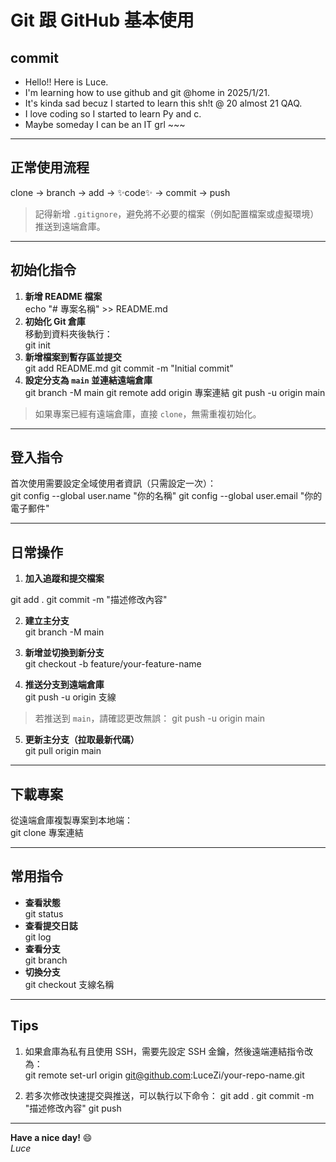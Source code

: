 # Git 跟 GitHub 基本使用

## commit
- Hello!! Here is Luce. 
- I'm learning how to use github and git @home in 2025/1/21. 
- It's kinda sad becuz I started to learn this sh!t @ 20 almost 21 QAQ.
- I love coding so I started to learn Py and c.
- Maybe someday I can be an IT grl ~~~

---

## **正常使用流程**
clone -> branch -> add -> ✨code✨ -> commit -> push

> 記得新增 `.gitignore`，避免將不必要的檔案（例如配置檔案或虛擬環境）推送到遠端倉庫。

---

## **初始化指令**
1. **新增 README 檔案**  
echo "# 專案名稱" >> README.md
2. **初始化 Git 倉庫**  
移動到資料夾後執行：  
git init
3. **新增檔案到暫存區並提交**  
git add README.md 
git commit -m "Initial commit"
4. **設定分支為 `main` 並連結遠端倉庫**  
git branch -M main git remote add origin 專案連結 
git push -u origin main

> 如果專案已經有遠端倉庫，直接 `clone`，無需重複初始化。

---

## **登入指令**
首次使用需要設定全域使用者資訊（只需設定一次）：  
git config --global user.name "你的名稱" 
git config --global user.email "你的電子郵件"

---

## **日常操作**
1. **加入追蹤和提交檔案**  

git add . 
git commit -m "描述修改內容"

2. **建立主分支**  
git branch -M main

3. **新增並切換到新分支**  
git checkout -b feature/your-feature-name

4. **推送分支到遠端倉庫**  
git push -u origin 支線

> 若推送到 `main`，請確認更改無誤：
git push -u origin main

5. **更新主分支（拉取最新代碼）**  
git pull origin main

---

## **下載專案**
從遠端倉庫複製專案到本地端：  
git clone 專案連結

---

## **常用指令**
- **查看狀態**  
git status
- **查看提交日誌**  
git log
- **查看分支**  
git branch
- **切換分支**  
git checkout 支線名稱

---

## **Tips**
1. 如果倉庫為私有且使用 SSH，需要先設定 SSH 金鑰，然後遠端連結指令改為：  
git remote set-url origin git@github.com:LuceZi/your-repo-name.git

2. 若多次修改快速提交與推送，可以執行以下命令：
git add . 
git commit -m "描述修改內容" 
git push

---

**Have a nice day!** 😄  
_Luce_
